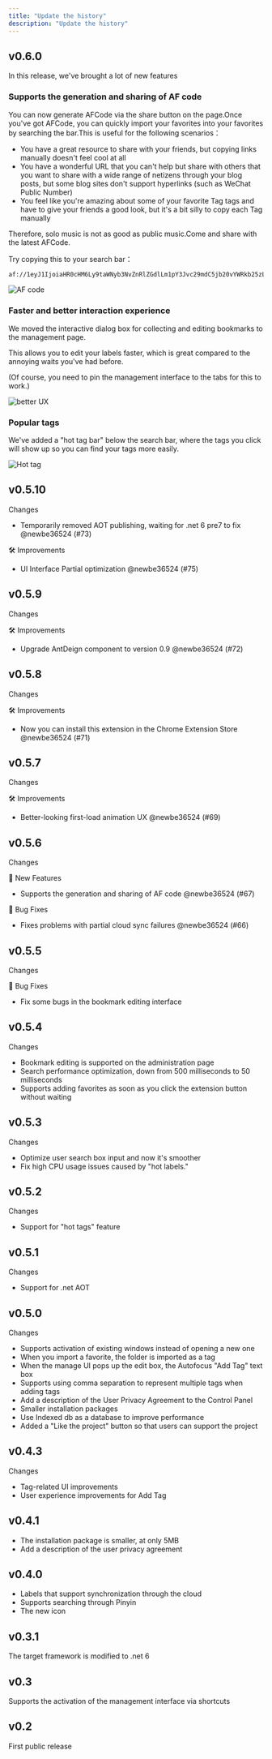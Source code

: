 ```yaml
---
title: "Update the history"
description: "Update the history"
---
```


## v0.6.0

In this release, we've brought a lot of new features

### Supports the generation and sharing of AF code

You can now generate AFCode via the share button on the page.Once you've got AFCode, you can quickly import your favorites into your favorites by searching the bar.This is useful for the following scenarios：

- You have a great resource to share with your friends, but copying links manually doesn't feel cool at all
- You have a wonderful URL that you can't help but share with others that you want to share with a wide range of netizens through your blog posts, but some blog sites don't support hyperlinks (such as WeChat Public Number)
- You feel like you're amazing about some of your favorite Tag tags and have to give your friends a good look, but it's a bit silly to copy each Tag manually

Therefore, solo music is not as good as public music.Come and share with the latest AFCode.

Try copying this to your search bar：

```bash
af://1eyJ1IjoiaHR0cHM6Ly9taWNyb3NvZnRlZGdlLm1pY3Jvc29mdC5jb20vYWRkb25zL2RldGFpbC9hbWF6aW5nLWZhdm9yaXRlcy9ia25qZ2Jwa2Fsb2FqY3BoY2NwY25haGVnZmdsZmllaSIsInQiOiJBbWF6aW5nIEZhdm9yaXRlcyAtIE1pY3Jvc29mdCBFZGdlIEFkZG9ucyIsInRzIjpbXX0=
```

![AF code](/images/20210805-001.gif)

### Faster and better interaction experience

We moved the interactive dialog box for collecting and editing bookmarks to the management page.

This allows you to edit your labels faster, which is great compared to the annoying waits you've had before.

(Of course, you need to pin the management interface to the tabs for this to work.)

![better UX](/images/20210805-002.gif)

### Popular tags

We've added a "hot tag bar" below the search bar, where the tags you click will show up so you can find your tags more easily.

![Hot tag](/images/20210805-003.gif)

## v0.5.10

Changes

- Temporarily removed AOT publishing, waiting for .net 6 pre7 to fix @newbe36524 (#73)

🛠 Improvements

- UI Interface Partial optimization @newbe36524 (#75)

## v0.5.9

Changes

🛠 Improvements

- Upgrade AntDeign component to version 0.9 @newbe36524 (#72)

## v0.5.8

Changes

🛠 Improvements

- Now you can install this extension in the Chrome Extension Store @newbe36524 (#71)

## v0.5.7

Changes

🛠 Improvements

- Better-looking first-load animation UX @newbe36524 (#69)

## v0.5.6

Changes

🌟 New Features

- Supports the generation and sharing of AF code @newbe36524 (#67)

🐞 Bug Fixes

- Fixes problems with partial cloud sync failures @newbe36524 (#66)

## v0.5.5

Changes

🐛 Bug Fixes

- Fix some bugs in the bookmark editing interface

## v0.5.4

Changes

- Bookmark editing is supported on the administration page
- Search performance optimization, down from 500 milliseconds to 50 milliseconds
- Supports adding favorites as soon as you click the extension button without waiting

## v0.5.3

Changes

- Optimize user search box input and now it's smoother
- Fix high CPU usage issues caused by "hot labels."

## v0.5.2

Changes

- Support for "hot tags" feature

## v0.5.1

Changes

- Support for .net AOT

## v0.5.0

Changes

- Supports activation of existing windows instead of opening a new one
- When you import a favorite, the folder is imported as a tag
- When the manage UI pops up the edit box, the Autofocus "Add Tag" text box
- Supports using comma separation to represent multiple tags when adding tags
- Add a description of the User Privacy Agreement to the Control Panel
- Smaller installation packages
- Use Indexed db as a database to improve performance
- Added a "Like the project" button so that users can support the project

## v0.4.3

Changes

- Tag-related UI improvements
- User experience improvements for Add Tag

## v0.4.1

- The installation package is smaller, at only 5MB
- Add a description of the user privacy agreement

## v0.4.0

- Labels that support synchronization through the cloud
- Supports searching through Pinyin
- The new icon

## v0.3.1

The target framework is modified to .net 6

## v0.3

Supports the activation of the management interface via shortcuts

## v0.2

First public release
